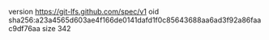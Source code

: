 version https://git-lfs.github.com/spec/v1
oid sha256:a23a4565d603ae4f166de0141dafd1f0c85643688aa6ad3f92a86faac9df76aa
size 342
